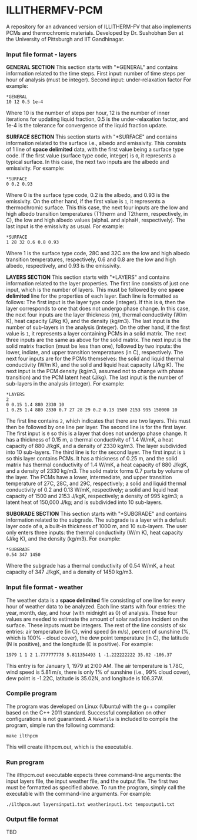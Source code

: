 # ILLITHERMFV-PCM
A repository for an advanced version of ILLITHERM-FV that also implements PCMs and thermochromic materials. Developed by Dr. Sushobhan Sen at the University of Pittsburgh and IIT Gandhinagar.

### Input file format - layers
**GENERAL SECTION**
This section starts with "*GENERAL" and contains information related to the time steps.
First input: number of time steps per hour of analysis (must be integer). Second input: under-relaxation factor For example:
```
*GENERAL
10 12 0.5 1e-4
```
Where 10 is the number of steps per hour, 12 is the number of inner iterations for updating liquid fraction, 0.5 is the under-relaxation factor, and 1e-4 is the tolerance for convergence of the liquid fraction update.

**SURFACE SECTION**
This section starts with "*SURFACE" and contains information related to the surface i.e., albedo and emissivity. This consists of 1 line of **space delimited** data, with the first value being a surface type code.
If the first value (surface type code, integer) is `0`, it represents a typical surface. In this case, the next two inputs are the albedo and emissivity. For example:
```
*SURFACE
0 0.2 0.93
```
Where 0 is the surface type code, 0.2 is the albedo, and 0.93 is the emissivity.
On the other hand, if the first value is `1`, it represents a thermochromic surface. This this case, the next four inputs are the low and high albedo transition temperatures (T1therm and T2therm, respectively, in C), the low and high albedo values (alphaL and alphaH, respectively). The last input is the emissivity as usual. For example:
```
*SURFACE
1 28 32 0.6 0.8 0.93
```
Where 1 is the surface type code, 28C and 32C are the low and high albedo transition temperatures, respectively, 0.6 and 0.8 are the low and high albedo, respectively, and 0.93 is the emissivity.

**LAYERS SECTION**
This section starts with "*LAYERS" and contains information related to the layer properties. The first line consists of just one input, which is the number of layers. This must be followed by one **space delimited** line for the properties of each layer. Each line is formatted as follows:
The first input is the layer type code (integer). If this is `0`, then the layer corresponds to one that does not undergo phase change. In this case, the next four inputs are the layer thickness (m), thermal conductivity (W/m K), heat capacity (J/kg K), and the density (kg/m3). The last input is the number of sub-layers in the analysis (integer).
On the other hand, if the first value is `1`, it represents a layer containing PCMs in a solid matrix. The next three inputs are the same as above for the solid matrix. The next input is the solid matrix fraction (must be less than one), followed by two inputs: the lower, indiate, and upper transition temperatures (in C), respectively. The next four inputs are for the PCMs themselves: the solid and liquid thermal conductivity (W/m K), and the solid and liquid heat capacity (J/kg K). The next input is the PCM density (kg/m3, assumed not to change with phase transition) and the PCM latent heat (J/kg). The last input is the number of sub-layers in the analysis (integer). For example:
```
*LAYERS
2
0 0.15 1.4 880 2330 10
1 0.25 1.4 880 2330 0.7 27 28 29 0.2 0.13 1500 2153 995 150000 10
```
The first line contains `2`, which indicates that there are two layers. This must then be followed by one line per layer.
The second line is for the first layer. The first input is `0` so this is a layer that does not undergo phase change. It has a thickness of 0.15 m, a thermal conductivity of 1.4 W/mK, a heat capacity of 880 J/kgK, and a density of 2330 kg/m3. The layer subdivided into 10 sub-layers.
The third line is for the second layer. The first input is `1` so this layer contains PCMs. It has a thickness of 0.25 m, and the solid matrix has  thermal conductivity of 1.4 W/mK, a heat capacity of 880 J/kgK, and a density of 2330 kg/m3. The solid matrix forms 0.7 parts by volume of the layer. The PCMs have a lower, intermediate, and upper transition temperature of 27C, 28C, and 29C, respectively; a solid and liquid thermal conductivity of 0.2 and 0.13 W/mK, respectively; a solid and liquid heat capacity of 1500 and 2153 J/kgK, respectively; a density of 995 kg/m3; a latent heat of 150,000 J/kg; and is subdivided into 10 sub-layers.

**SUBGRADE SECTION**
This section starts with "*SUBGRADE" and contains information related to the subgrade. The subgrade is a layer with a default layer code of `0`, a built-in thickness of 1000 m, and 10 sub-layers. The user only enters three inputs: the thermal conductivity (W/m K), heat capacity (J/kg K), and the density (kg/m3). For example:
```
*SUBGRADE
0.54 347 1450
```
Where the subgrade has a thermal conductivity of 0.54 W/mK, a heat capacity of 347 J/kgK, and a density of 1450 kg/m3.

### Input file format - weather
The weather data is a **space delimited** file consisting of one line for every hour of weather data to be analyzed. Each line starts with four entries: the year, month, day, and hour (with midnight as 0) of analysis. These four values are needed to estimate the amount of solar radiation incident on the surface. These inputs must be integers. The rest of the line consists of six entries: air temperature (in C), wind speed (in m/s), percent of sunshine (%, which is 100% - cloud cover), the dew point temperature (in C), the latitude (N is positive), and the longitude (E is positive). For example:
```
1979 1 1 2 1.777777778 5.811354493 1 -1.222222222 35.02 -106.37
```
This entry is for January 1, 1979 at 2:00 AM. The air temperature is 1.78C, wind speed is 5.81 m/s, there is only 1% of sunshine (i.e., 99% cloud cover), dew point is -1.22C, latitude is 35.02N, and longitude is 106.37W.

### Compile program
The program was developed on Linux (Ubuntu) with the g++ compiler based on the C++ 2011 standard. Successful compilation on other configurations is not guaranteed. A `Makefile` is included to compile the program, simple run the following command:
```
make ilthpcm
```
This will create ilthpcm.out, which is the executable. 

### Run program
The ilthpcm.out executable expects three command-line arguments: the input layers file, the input weather file, and the output file. The first two must be formatted as specified above. To run the program, simply call the executable with the command-line arguments. For example:
```
./ilthpcm.out layersinput1.txt weatherinput1.txt tempoutput1.txt
```

### Output file format
TBD